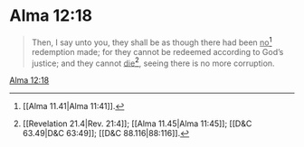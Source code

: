 # Alma 12:18

> Then, I say unto you, they shall be as though there had been <u>no</u>[^a] redemption made; for they cannot be redeemed according to God’s justice; and they cannot <u>die</u>[^b], seeing there is no more corruption.

[Alma 12:18](https://www.churchofjesuschrist.org/study/scriptures/bofm/alma/12?lang=eng&id=p18#p18)


[^a]: [[Alma 11.41|Alma 11:41]].  
[^b]: [[Revelation 21.4|Rev. 21:4]]; [[Alma 11.45|Alma 11:45]]; [[D&C 63.49|D&C 63:49]]; [[D&C 88.116|88:116]].  
